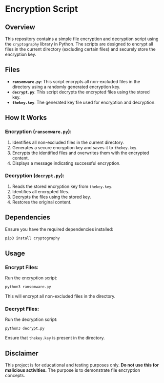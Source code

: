 # Encryption Script

## Overview
This repository contains a simple file encryption and decryption script using the `cryptography` library in Python. The scripts are designed to encrypt all files in the current directory (excluding certain files) and securely store the encryption key.

## Files
- **`ransomware.py`**: This script encrypts all non-excluded files in the directory using a randomly generated encryption key.
- **`decrypt.py`**: This script decrypts the encrypted files using the stored key.
- **`thekey.key`**: The generated key file used for encryption and decryption.

## How It Works
### Encryption (`ransomware.py`):
1. Identifies all non-excluded files in the current directory.
2. Generates a secure encryption key and saves it to `thekey.key`.
3. Encrypts the identified files and overwrites them with the encrypted content.
4. Displays a message indicating successful encryption.

### Decryption (`decrypt.py`):
1. Reads the stored encryption key from `thekey.key`.
2. Identifies all encrypted files.
3. Decrypts the files using the stored key.
4. Restores the original content.

## Dependencies
Ensure you have the required dependencies installed:
```sh
pip3 install cryptography
```

## Usage
### Encrypt Files:
Run the encryption script:
```sh
python3 ransomware.py
```
This will encrypt all non-excluded files in the directory.

### Decrypt Files:
Run the decryption script:
```sh
python3 decrypt.py
```
Ensure that `thekey.key` is present in the directory.

## Disclaimer
This project is for educational and testing purposes only. **Do not use this for malicious activities.** The purpose is to demonstrate file encryption concepts.


